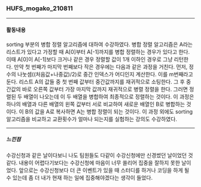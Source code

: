 ### HUFS_mogako_210811


----


#### 활동내용


sorting 부분의 병합 정렬 알고리즘에 대하여 수강하였다. 병합 정렬 알고리즘은 A라는 리스트가 있다고 가정할 때 A[0]부터 A[-1]까지를 병합 정렬하는 경우가 있다고 한다. 이때 A[0]이 A[-1]보다 크거나 같은 경우 정렬할 값이 1개 이하인 경우로 그냥 리턴한다. 만약 첫 번째가 마지막 번째보다 작은 경우에는 다음과 같은 과정을 거친다. 먼저, 정수의 나눗셈((처음값+나중값)/2)로 중간 인덱스가 어디인지 계산한다. 이를 m번째라고 둔다. 리스트 A의 값들 중 첫 번째 값부터 중간값까지를 재귀적으로 소팅한다. 그 후 중간값의 바로 오른쪽 값부터 가장 마지막 값까지 재귀적으로 병렬 정렬을 한다. 그러면 정렬된 두 배열이 나오는데 이 두 배열을 병합하여 최종적으로 정렬하는 것이다. 이 과정은 하나의 배열과 다른 배열의 왼쪽 값부터 서로 비교하여 새로운 배열인 B로 병합하는 것이다. 이 B의 값을 A로 복사하면 A는 병합 정렬이 되는 것이다. 이 과정 외에도 sorting알고리즘을 비교하고 교환횟수가 얼마나 되는지를 실험하는 강의도 수강하였다.


----


##### 느낀점


수강신청과 같은 날이다보니 나도 팀원들도 다같이 수강신청에만 신경썼던 날이었던 것 같다. 내용이 어렵다기보다는 수강신청에 마음이 너무 쏠리어 집중을 잘하지 못한 날이었다. 앞으로는 수강신청보다 더 큰 이벤트가 있을 때 스터디를 하거나 코딩을 하게 될 수 있는데 좀 더 내가 현재 하는 일에 집중해야겠다는 생각이 들었다. 
